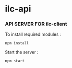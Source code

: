 # ilc-api
### API SERVER FOR ilc-client



To install required modules :
```command line
npm install
```

Start the server :
```command line
npm start
```
